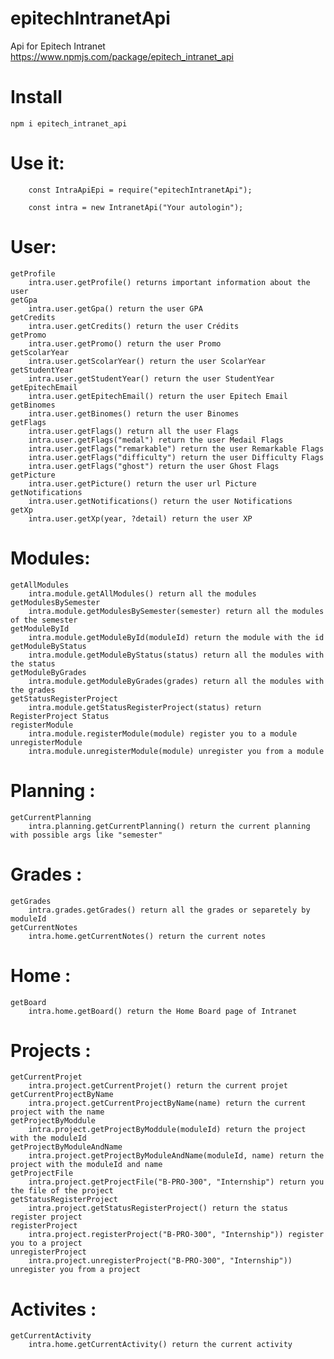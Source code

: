 # epitechIntranetApi
Api for Epitech Intranet
    https://www.npmjs.com/package/epitech_intranet_api
# Install
    npm i epitech_intranet_api
# Use it:
        
        const IntraApiEpi = require("epitechIntranetApi");

        const intra = new IntranetApi("Your autologin");

# User:
    getProfile
        intra.user.getProfile() returns important information about the user
    getGpa
        intra.user.getGpa() return the user GPA
    getCredits
        intra.user.getCredits() return the user Crédits
    getPromo
        intra.user.getPromo() return the user Promo
    getScolarYear
        intra.user.getScolarYear() return the user ScolarYear
    getStudentYear
        intra.user.getStudentYear() return the user StudentYear
    getEpitechEmail
        intra.user.getEpitechEmail() return the user Epitech Email
    getBinomes
        intra.user.getBinomes() return the user Binomes
    getFlags
        intra.user.getFlags() return all the user Flags
        intra.user.getFlags("medal") return the user Medail Flags
        intra.user.getFlags("remarkable") return the user Remarkable Flags
        intra.user.getFlags("difficulty") return the user Difficulty Flags
        intra.user.getFlags("ghost") return the user Ghost Flags
    getPicture
        intra.user.getPicture() return the user url Picture
    getNotifications
        intra.user.getNotifications() return the user Notifications
    getXp
        intra.user.getXp(year, ?detail) return the user XP

# Modules:

    getAllModules
        intra.module.getAllModules() return all the modules
    getModulesBySemester 
        intra.module.getModulesBySemester(semester) return all the modules of the semester
    getModuleById
        intra.module.getModuleById(moduleId) return the module with the id
    getModuleByStatus
        intra.module.getModuleByStatus(status) return all the modules with the status
    getModuleByGrades
        intra.module.getModuleByGrades(grades) return all the modules with the grades
    getStatusRegisterProject
        intra.module.getStatusRegisterProject(status) return RegisterProject Status
    registerModule
        intra.module.registerModule(module) register you to a module
    unregisterModule
        intra.module.unregisterModule(module) unregister you from a module

# Planning :

    getCurrentPlanning
        intra.planning.getCurrentPlanning() return the current planning with possible args like "semester"

# Grades :
    getGrades
        intra.grades.getGrades() return all the grades or separetely by moduleId
    getCurrentNotes
        intra.home.getCurrentNotes() return the current notes

# Home :
    getBoard
        intra.home.getBoard() return the Home Board page of Intranet

# Projects :
    getCurrentProjet
        intra.project.getCurrentProjet() return the current projet
    getCurrentProjectByName
        intra.project.getCurrentProjectByName(name) return the current project with the name
    getProjectByModdule
        intra.project.getProjectByModdule(moduleId) return the project with the moduleId
    getProjectByModuleAndName
        intra.project.getProjectByModuleAndName(moduleId, name) return the project with the moduleId and name
    getProjectFile
        intra.project.getProjectFile("B-PRO-300", "Internship") return you the file of the project
    getStatusRegisterProject
        intra.project.getStatusRegisterProject() return the status register project
    registerProject
        intra.project.registerProject("B-PRO-300", "Internship")) register you to a project
    unregisterProject
        intra.project.unregisterProject("B-PRO-300", "Internship")) unregister you from a project

# Activites :
    getCurrentActivity
        intra.home.getCurrentActivity() return the current activity